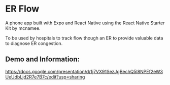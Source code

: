 # ER Flow
A phone app built with Expo and React Native using the React Native Starter Kit by mcnamee.

To be used by hospitals to track flow though an ER to provide valuable data to diagnose ER congestion.

## Demo and Information:
https://docs.google.com/presentation/d/1j7VX91SezJgBechQ5l8NPEf2eW3UeUdbLjd2R7e7B7c/edit?usp=sharing
